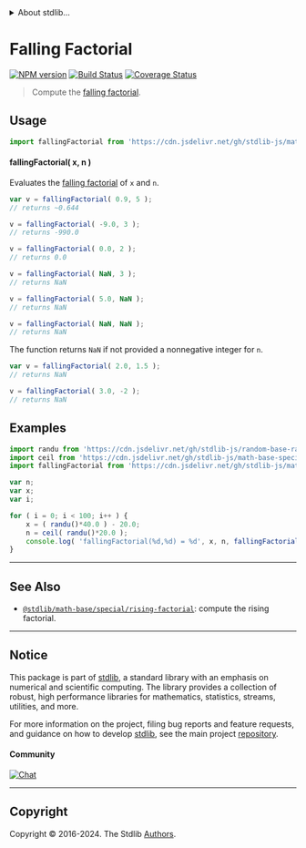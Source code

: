 <!--

@license Apache-2.0

Copyright (c) 2018 The Stdlib Authors.

Licensed under the Apache License, Version 2.0 (the "License");
you may not use this file except in compliance with the License.
You may obtain a copy of the License at

   http://www.apache.org/licenses/LICENSE-2.0

Unless required by applicable law or agreed to in writing, software
distributed under the License is distributed on an "AS IS" BASIS,
WITHOUT WARRANTIES OR CONDITIONS OF ANY KIND, either express or implied.
See the License for the specific language governing permissions and
limitations under the License.

-->


<details>
  <summary>
    About stdlib...
  </summary>
  <p>We believe in a future in which the web is a preferred environment for numerical computation. To help realize this future, we've built stdlib. stdlib is a standard library, with an emphasis on numerical and scientific computation, written in JavaScript (and C) for execution in browsers and in Node.js.</p>
  <p>The library is fully decomposable, being architected in such a way that you can swap out and mix and match APIs and functionality to cater to your exact preferences and use cases.</p>
  <p>When you use stdlib, you can be absolutely certain that you are using the most thorough, rigorous, well-written, studied, documented, tested, measured, and high-quality code out there.</p>
  <p>To join us in bringing numerical computing to the web, get started by checking us out on <a href="https://github.com/stdlib-js/stdlib">GitHub</a>, and please consider <a href="https://opencollective.com/stdlib">financially supporting stdlib</a>. We greatly appreciate your continued support!</p>
</details>

# Falling Factorial

[![NPM version][npm-image]][npm-url] [![Build Status][test-image]][test-url] [![Coverage Status][coverage-image]][coverage-url] <!-- [![dependencies][dependencies-image]][dependencies-url] -->

> Compute the [falling factorial][falling-and-rising-factorials].

<section class="intro">

</section>

<!-- /.intro -->



<section class="usage">

## Usage

```javascript
import fallingFactorial from 'https://cdn.jsdelivr.net/gh/stdlib-js/math-base-special-falling-factorial@deno/mod.js';
```

#### fallingFactorial( x, n )

Evaluates the [falling factorial][falling-and-rising-factorials] of `x` and `n`.

```javascript
var v = fallingFactorial( 0.9, 5 );
// returns ~0.644

v = fallingFactorial( -9.0, 3 );
// returns -990.0

v = fallingFactorial( 0.0, 2 );
// returns 0.0

v = fallingFactorial( NaN, 3 );
// returns NaN

v = fallingFactorial( 5.0, NaN );
// returns NaN

v = fallingFactorial( NaN, NaN );
// returns NaN
```

The function returns `NaN` if not provided a nonnegative integer for `n`.

```javascript
var v = fallingFactorial( 2.0, 1.5 );
// returns NaN

v = fallingFactorial( 3.0, -2 );
// returns NaN
```

</section>

<!-- /.usage -->

<section class="examples">

## Examples

<!-- eslint no-undef: "error" -->

```javascript
import randu from 'https://cdn.jsdelivr.net/gh/stdlib-js/random-base-randu@deno/mod.js';
import ceil from 'https://cdn.jsdelivr.net/gh/stdlib-js/math-base-special-ceil@deno/mod.js';
import fallingFactorial from 'https://cdn.jsdelivr.net/gh/stdlib-js/math-base-special-falling-factorial@deno/mod.js';

var n;
var x;
var i;

for ( i = 0; i < 100; i++ ) {
    x = ( randu()*40.0 ) - 20.0;
    n = ceil( randu()*20.0 );
    console.log( 'fallingFactorial(%d,%d) = %d', x, n, fallingFactorial( x, n ) );
}
```

</section>

<!-- /.examples -->

<!-- Section for related `stdlib` packages. Do not manually edit this section, as it is automatically populated. -->

<section class="related">

* * *

## See Also

-   <span class="package-name">[`@stdlib/math-base/special/rising-factorial`][@stdlib/math/base/special/rising-factorial]</span><span class="delimiter">: </span><span class="description">compute the rising factorial.</span>

</section>

<!-- /.related -->

<!-- Section for all links. Make sure to keep an empty line after the `section` element and another before the `/section` close. -->


<section class="main-repo" >

* * *

## Notice

This package is part of [stdlib][stdlib], a standard library with an emphasis on numerical and scientific computing. The library provides a collection of robust, high performance libraries for mathematics, statistics, streams, utilities, and more.

For more information on the project, filing bug reports and feature requests, and guidance on how to develop [stdlib][stdlib], see the main project [repository][stdlib].

#### Community

[![Chat][chat-image]][chat-url]

---

## Copyright

Copyright &copy; 2016-2024. The Stdlib [Authors][stdlib-authors].

</section>

<!-- /.stdlib -->

<!-- Section for all links. Make sure to keep an empty line after the `section` element and another before the `/section` close. -->

<section class="links">

[npm-image]: http://img.shields.io/npm/v/@stdlib/math-base-special-falling-factorial.svg
[npm-url]: https://npmjs.org/package/@stdlib/math-base-special-falling-factorial

[test-image]: https://github.com/stdlib-js/math-base-special-falling-factorial/actions/workflows/test.yml/badge.svg?branch=v0.2.1
[test-url]: https://github.com/stdlib-js/math-base-special-falling-factorial/actions/workflows/test.yml?query=branch:v0.2.1

[coverage-image]: https://img.shields.io/codecov/c/github/stdlib-js/math-base-special-falling-factorial/main.svg
[coverage-url]: https://codecov.io/github/stdlib-js/math-base-special-falling-factorial?branch=main

<!--

[dependencies-image]: https://img.shields.io/david/stdlib-js/math-base-special-falling-factorial.svg
[dependencies-url]: https://david-dm.org/stdlib-js/math-base-special-falling-factorial/main

-->

[chat-image]: https://img.shields.io/gitter/room/stdlib-js/stdlib.svg
[chat-url]: https://app.gitter.im/#/room/#stdlib-js_stdlib:gitter.im

[stdlib]: https://github.com/stdlib-js/stdlib

[stdlib-authors]: https://github.com/stdlib-js/stdlib/graphs/contributors

[umd]: https://github.com/umdjs/umd
[es-module]: https://developer.mozilla.org/en-US/docs/Web/JavaScript/Guide/Modules

[deno-url]: https://github.com/stdlib-js/math-base-special-falling-factorial/tree/deno
[deno-readme]: https://github.com/stdlib-js/math-base-special-falling-factorial/blob/deno/README.md
[umd-url]: https://github.com/stdlib-js/math-base-special-falling-factorial/tree/umd
[umd-readme]: https://github.com/stdlib-js/math-base-special-falling-factorial/blob/umd/README.md
[esm-url]: https://github.com/stdlib-js/math-base-special-falling-factorial/tree/esm
[esm-readme]: https://github.com/stdlib-js/math-base-special-falling-factorial/blob/esm/README.md
[branches-url]: https://github.com/stdlib-js/math-base-special-falling-factorial/blob/main/branches.md

[falling-and-rising-factorials]: https://en.wikipedia.org/wiki/Falling_and_rising_factorials

<!-- <related-links> -->

[@stdlib/math/base/special/rising-factorial]: https://github.com/stdlib-js/math-base-special-rising-factorial/tree/deno

<!-- </related-links> -->

</section>

<!-- /.links -->
